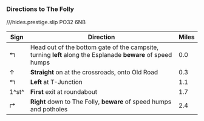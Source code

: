 ### Directions to The Folly

///hides.prestige.slip
PO32 6NB

| Sign               | Direction                                                                                                   | Miles |
| ------------------ | ----------------------------------------------------------------------------------------------------------- | ----- |
| &#x21b0;           | Head out of the bottom gate of the campsite, turning **left** along the Esplanade **beware** of speed humps | 0.0   |
| &#x2191;           | **Straight** on at the crossroads, onto Old Road                                                            | 0.3   |
| &#x21b0;           | **Left** at T-Junction                                                                                      | 1.1   |
| 1^st^              | **First** exit at roundabout                                                                                    | 1.7   |
| &#x21b1;           | **Right** down to The Folly, **beware** of speed humps and potholes                                          | 2.4   |
